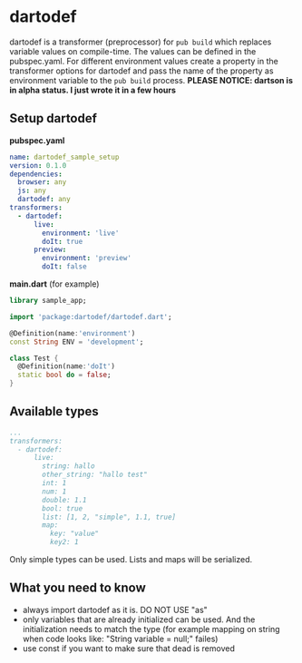 # dartodef

dartodef is a transformer (preprocessor) for ```pub build``` which replaces variable
values on compile-time. The values can be defined in the pubspec.yaml. For
different environment values create a property in the transformer options for
dartodef and pass the name of the property as environment variable to the
```pub build``` process. **PLEASE NOTICE: dartson is in alpha status. I just wrote it in a few hours**

## Setup dartodef

**pubspec.yaml**

```yaml
name: dartodef_sample_setup
version: 0.1.0
dependencies:
  browser: any
  js: any
  dartodef: any
transformers:
  - dartodef:
      live:
        environment: 'live'
        doIt: true
      preview:
        environment: 'preview'
        doIt: false
```

**main.dart** (for example)

```dart
library sample_app;

import 'package:dartodef/dartodef.dart';

@Definition(name:'environment')
const String ENV = 'development';

class Test {
  @Definition(name:'doIt')
  static bool do = false;
}
```

## Available types

```yaml
...
transformers:
  - dartodef:
      live:
        string: hallo
        other_string: "hallo test"
        int: 1
        num: 1
        double: 1.1
        bool: true
        list: [1, 2, "simple", 1.1, true]
        map:
          key: "value"
          key2: 1
```

Only simple types can be used. Lists and maps will be serialized.


## What you need to know

- always import dartodef as it is. DO NOT USE "as"
- only variables that are already initialized can be used. And the initialization needs to match the type (for example mapping on string when code looks like: "String variable = null;" failes)
- use const if you want to make sure that dead is removed
